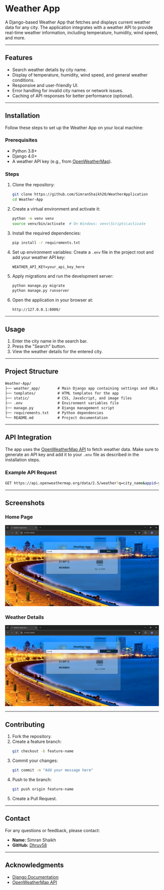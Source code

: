 # Weather App

A Django-based Weather App that fetches and displays current weather data for any city. The application integrates with a weather API to provide real-time weather information, including temperature, humidity, wind speed, and more.

---

## Features

- Search weather details by city name.
- Display of temperature, humidity, wind speed, and general weather conditions.
- Responsive and user-friendly UI.
- Error handling for invalid city names or network issues.
- Caching of API responses for better performance (optional).

---

## Installation

Follow these steps to set up the Weather App on your local machine:

### Prerequisites

- Python 3.8+
- Django 4.0+
- A weather API key (e.g., from [OpenWeatherMap](https://openweathermap.org/)).

### Steps

1. Clone the repository:
   ```bash
   git clone https://github.com/SimranShaikh20/WeatherApplication
   cd Weather-App
   ```

2. Create a virtual environment and activate it:
   ```bash
   python -m venv venv
   source venv/bin/activate  # On Windows: venv\Scripts\activate
   ```

3. Install the required dependencies:
   ```bash
   pip install -r requirements.txt
   ```

4. Set up environment variables:
   Create a `.env` file in the project root and add your weather API key:
   ```env
   WEATHER_API_KEY=your_api_key_here
   ```

5. Apply migrations and run the development server:
   ```bash
   python manage.py migrate
   python manage.py runserver
   ```

6. Open the application in your browser at:
   ```
   http://127.0.0.1:8000/
   ```

---

## Usage

1. Enter the city name in the search bar.
2. Press the "Search" button.
3. View the weather details for the entered city.

---

## Project Structure

```
Weather-App/
├── weather_app/        # Main Django app containing settings and URLs
├── templates/          # HTML templates for the app
├── static/             # CSS, JavaScript, and image files
├── .env                # Environment variables file
├── manage.py           # Django management script
├── requirements.txt    # Python dependencies
└── README.md           # Project documentation
```

---

## API Integration

The app uses the [OpenWeatherMap API](https://openweathermap.org/api) to fetch weather data. Make sure to generate an API key and add it to your `.env` file as described in the installation steps.

### Example API Request
```bash
GET https://api.openweathermap.org/data/2.5/weather?q=city_name&appid=your_api_key
```

---

## Screenshots

### Home Page
![Home Page](image/home1.png)

### Weather Details
![Weather Details](image/home1.png)

---

## Contributing

1. Fork the repository.
2. Create a feature branch:
   ```bash
   git checkout -b feature-name
   ```
3. Commit your changes:
   ```bash
   git commit -m "Add your message here"
   ```
4. Push to the branch:
   ```bash
   git push origin feature-name
   ```
5. Create a Pull Request.

---

## Contact

For any questions or feedback, please contact:
- **Name:** Simran Shaikh
- **GitHub:** [Dhruv58](https://github.com/SimranShaikh20)

---

## Acknowledgments

- [Django Documentation](https://docs.djangoproject.com/)
- [OpenWeatherMap API](https://openweathermap.org/api)
